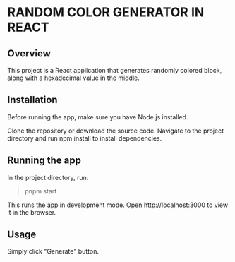 # RANDOM COLOR GENERATOR IN REACT

## Overview

This project is a React application that generates randomly colored block, along with a hexadecimal value in the middle.

## Installation

Before running the app, make sure you have Node.js installed.

Clone the repository or download the source code.
Navigate to the project directory and run npm install to install dependencies.

## Running the app

In the project directory, run:
> pnpm start

This runs the app in development mode. Open http://localhost:3000 to view it in the browser.

## Usage

Simply click "Generate" button.
